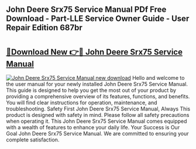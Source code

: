 ## John Deere Srx75 Service Manual PDf Free Download - Part-LLE Service Owner Guide - User Repair Edition 687br

# <h2><a href="http://bc91783.oget.top/?id=John+Deere+Srx75+Service+Manual">🔗Download New 👉🔴 John Deere Srx75 Service Manual</a></h2>

[![John Deere Srx75 Service Manual new download](https://i.imgur.com/5g1atiW.png)](http://bc91783.oget.top/?id=John+Deere+Srx75+Service+Manual)
Hello and welcome to the user manual for your newly installed John Deere Srx75 Service Manual. This guide is designed to help you get the most out of your product by providing a comprehensive overview of its features, functions, and benefits. You will find clear instructions for operation, maintenance, and troubleshooting. Safety First John Deere Srx75 Service Manual, Always This product is designed with safety in mind. Please follow all safety precautions when operating it. This John Deere Srx75 Service Manual comes equipped with a wealth of features to enhance your daily life. Your Success is Our Goal John Deere Srx75 Service Manual. We are committed to ensuring your complete satisfaction.
